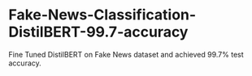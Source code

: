 # Fake-News-Classification-DistilBERT-99.7-accuracy
Fine Tuned DistilBERT on Fake News dataset and achieved 99.7% test accuracy.
